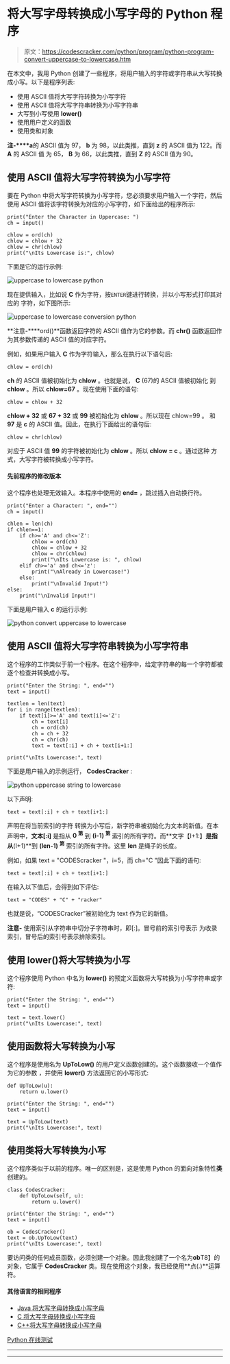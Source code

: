 # 将大写字母转换成小写字母的 Python 程序

> 原文：<https://codescracker.com/python/program/python-program-convert-uppercase-to-lowercase.htm>

在本文中，我用 Python 创建了一些程序，将用户输入的字符或字符串从大写转换成小写。以下是程序列表:

*   使用 ASCII 值将大写字符转换为小写字符
*   使用 ASCII 值将大写字符串转换为小写字符串
*   大写到小写使用 **lower()**
*   使用用户定义的函数
*   使用类和对象

**注-****a**的 ASCII 值为 97， **b** 为 98，以此类推，直到 **z** 的 ASCII 值为 122。而 **A** 的 ASCII 值 为 65， **B** 为 66，以此类推，直到 **Z** 的 ASCII 值为 90。

## 使用 ASCII 值将大写字符转换为小写字符

要在 Python 中将大写字符转换为小写字符，您必须要求用户输入一个字符，然后使用 ASCII 值将该字符转换为对应的小写字符，如下面给出的程序所示:

```
print("Enter the Character in Uppercase: ")
ch = input()

chlow = ord(ch)
chlow = chlow + 32
chlow = chr(chlow)
print("\nIts Lowercase is:", chlow)
```

下面是它的运行示例:

![uppercase to lowercase python](img/f220a06f4adf5f0d461beceeaf638070.png)

现在提供输入，比如说 **C** 作为字符，按`ENTER`键进行转换，并以小写形式打印其对应的 字符，如下图所示:

![uppercase to lowercase conversion python](img/a02a9129c20e59391f9670d579a33342.png)

**注意-****ord()**函数返回字符的 ASCII 值作为它的参数。而 **chr()** 函数返回作为其参数传递的 ASCII 值的对应字符。

例如，如果用户输入 **C** 作为字符输入，那么在执行以下语句后:

```
chlow = ord(ch)
```

**ch** 的 ASCII 值被初始化为 **chlow** 。也就是说， **C** (67)的 ASCII 值被初始化 到 **chlow** 。所以 **chlow=67** 。现在使用下面的语句:

```
chlow = chlow + 32
```

**chlow + 32** 或 **67 + 32** 或 **99** 被初始化为 **chlow** 。所以现在 chlow=99 。 和 **97** 是 **c** 的 ASCII 值。因此，在执行下面给出的语句后:

```
chlow = chr(chlow)
```

对应于 ASCII 值 **99** 的字符被初始化为 **chlow** 。所以 **chlow = c** 。通过这种 方式，大写字符被转换成小写字符。

#### 先前程序的修改版本

这个程序也处理无效输入。本程序中使用的 **end=** ，跳过插入自动换行符。

```
print("Enter a Character: ", end="")
ch = input()

chlen = len(ch)
if chlen==1:
    if ch>='A' and ch<='Z':
        chlow = ord(ch)
        chlow = chlow + 32
        chlow = chr(chlow)
        print("\nIts Lowercase is: ", chlow)
    elif ch>='a' and ch<='z':
        print("\nAlready in Lowercase!")
    else:
        print("\nInvalid Input!")
else:
    print("\nInvalid Input!")
```

下面是用户输入 **c** 的运行示例:

![python convert uppercase to lowercase](img/16e743dfde6a906d387b0f5569d48cc4.png)

## 使用 ASCII 值将大写字符串转换为小写字符串

这个程序的工作类似于前一个程序。在这个程序中，给定字符串的每一个字符都被逐个检查并转换成小写。

```
print("Enter the String: ", end="")
text = input()

textlen = len(text)
for i in range(textlen):
    if text[i]>='A' and text[i]<='Z':
        ch = text[i]
        ch = ord(ch)
        ch = ch + 32
        ch = chr(ch)
        text = text[:i] + ch + text[i+1:]

print("\nIts Lowercase:", text)
```

下面是用户输入的示例运行， **CodesCracker** :

![python uppercase string to lowercase](img/34400a5a0e46b809d3678cf9f42ddc07.png)

以下声明:

```
text = text[:i] + ch + text[i+1:]
```

声明在将当前索引的字符 转换为小写后，新字符串被初始化为文本的新值。在本声明中，**文本[:i]** 是指从 **0 <sup>第</sup>** 到 **(i-1) <sup>第</sup>** 索引的所有字符。而**文字【I+1:】**是指从**(I+1)**到 **(len-1) <sup>第</sup>** 索引的所有字符。这里 **len** 是绳子的长度。

例如，如果 text = "CODEScracker "，i=5，而 ch="C "因此下面的语句:

```
text = text[:i] + ch + text[i+1:]
```

在输入以下值后，会得到如下评估:

```
text = "CODES" + "C" + "racker"
```

也就是说，“CODESCracker”被初始化为 text 作为它的新值。

**注意-** 使用索引从字符串中切分子字符串时，即[:]。冒号前的索引号表示 为收录索引，冒号后的索引号表示排除索引。

## 使用 lower()将大写转换为小写

这个程序使用 Python 中名为 **lower()** 的预定义函数将大写转换为小写字符串或字符:

```
print("Enter the String: ", end="")
text = input()

text = text.lower()
print("\nIts Lowercase:", text)
```

## 使用函数将大写转换为小写

这个程序是使用名为 **UpToLow()** 的用户定义函数创建的。这个函数接收一个值作为它的参数 ，并使用 **lower()** 方法返回它的小写形式:

```
def UpToLow(u):
    return u.lower()

print("Enter the String: ", end="")
text = input()

text = UpToLow(text)
print("\nIts Lowercase:", text)
```

## 使用类将大写转换为小写

这个程序类似于以前的程序。唯一的区别是，这是使用 Python 的面向对象特性**类**创建的。

```
class CodesCracker:
    def UpToLow(self, u):
        return u.lower()

print("Enter the String: ", end="")
text = input()

ob = CodesCracker()
text = ob.UpToLow(text)
print("\nIts Lowercase:", text)
```

要访问类的任何成员函数，必须创建一个对象。因此我创建了一个名为**ob**T8】的对象，它属于 **CodesCracker** 类。现在使用这个对象，我已经使用**点(.)**运算符。

#### 其他语言的相同程序

*   [Java 将大写字母转换成小写字母](/java/program/java-program-convert-uppercase-to-lowercase.htm)
*   [C 将大写字母转换成小写字母](/c/program/c-program-convert-uppercase-into-lowercase.htm)
*   [C++将大写字母转换成小写字母](/cpp/program/cpp-program-convert-uppercase-into-lowercase.htm)

[Python 在线测试](/exam/showtest.php?subid=10)

* * *

* * *